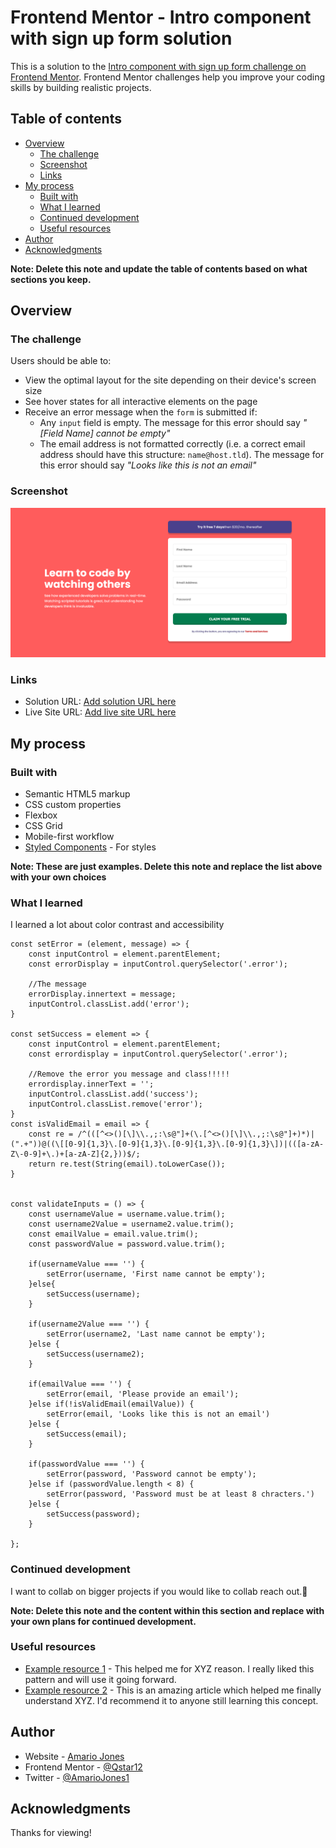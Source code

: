 # Frontend Mentor - Intro component with sign up form solution

This is a solution to the [Intro component with sign up form challenge on Frontend Mentor](https://www.frontendmentor.io/challenges/intro-component-with-signup-form-5cf91bd49edda32581d28fd1). Frontend Mentor challenges help you improve your coding skills by building realistic projects. 

## Table of contents

- [Overview](#overview)
  - [The challenge](#the-challenge)
  - [Screenshot](#screenshot)
  - [Links](#links)
- [My process](#my-process)
  - [Built with](#built-with)
  - [What I learned](#what-i-learned)
  - [Continued development](#continued-development)
  - [Useful resources](#useful-resources)
- [Author](#author)
- [Acknowledgments](#acknowledgments)

**Note: Delete this note and update the table of contents based on what sections you keep.**

## Overview

### The challenge

Users should be able to:

- View the optimal layout for the site depending on their device's screen size
- See hover states for all interactive elements on the page
- Receive an error message when the `form` is submitted if:
  - Any `input` field is empty. The message for this error should say *"[Field Name] cannot be empty"*
  - The email address is not formatted correctly (i.e. a correct email address should have this structure: `name@host.tld`). The message for this error should say *"Looks like this is not an email"*

### Screenshot

![](./images/inrto-component.png)

### Links

- Solution URL: [Add solution URL here](https://www.frontendmentor.io/solutions/intro-rJGSVL5f9)
- Live Site URL: [Add live site URL here](https://introqstar.netlify.app/?username=&username2=&email=&password=)

## My process

### Built with

- Semantic HTML5 markup
- CSS custom properties
- Flexbox
- CSS Grid
- Mobile-first workflow
- [Styled Components](https://styled-components.com/) - For styles

**Note: These are just examples. Delete this note and replace the list above with your own choices**

### What I learned

I learned a lot about color contrast and accessibility



```//Condition for errors
const setError = (element, message) => {
    const inputControl = element.parentElement;
    const errorDisplay = inputControl.querySelector('.error');

    //The message
    errorDisplay.innertext = message;
    inputControl.classList.add('error');
}

const setSuccess = element => {
    const inputControl = element.parentElement;
    const errordisplay = inputControl.querySelector('.error');

    //Remove the error you message and class!!!!!
    errordisplay.innerText = '';
    inputControl.classList.add('success');
    inputControl.classList.remove('error');
}
const isValidEmail = email => {
    const re = /^(([^<>()[\]\\.,;:\s@"]+(\.[^<>()[\]\\.,;:\s@"]+)*)|(".+"))@((\[[0-9]{1,3}\.[0-9]{1,3}\.[0-9]{1,3}\.[0-9]{1,3}\])|(([a-zA-Z\-0-9]+\.)+[a-zA-Z]{2,}))$/;
    return re.test(String(email).toLowerCase());
}


const validateInputs = () => {
    const usernameValue = username.value.trim();
    const username2Value = username2.value.trim();
    const emailValue = email.value.trim();
    const passwordValue = password.value.trim();

    if(usernameValue === '') {
        setError(username, 'First name cannot be empty');
    }else{
        setSuccess(username);
    }

    if(username2Value === '') {
        setError(username2, 'Last name cannot be empty');
    }else {
        setSuccess(username2);
    }

    if(emailValue === '') {
        setError(email, 'Please provide an email');
    }else if(!isValidEmail(emailValue)) {
        setError(email, 'Looks like this is not an email')
    }else {
        setSuccess(email);
    }

    if(passwordValue === '') {
        setError(password, 'Password cannot be empty');
    }else if (passwordValue.length < 8) {
        setError(password, 'Password must be at least 8 chracters.')
    }else {
        setSuccess(password);
    }
    
};
```


### Continued development

I want to collab on bigger projects if you would like to collab reach out.🦾 

**Note: Delete this note and the content within this section and replace with your own plans for continued development.**

### Useful resources

- [Example resource 1](https://www.example.com) - This helped me for XYZ reason. I really liked this pattern and will use it going forward.
- [Example resource 2](https://www.example.com) - This is an amazing article which helped me finally understand XYZ. I'd recommend it to anyone still learning this concept.


## Author

- Website - [Amario Jones](https://introqstar.netlify.app/?username=&username2=&email=&password=)
- Frontend Mentor - [@Qstar12](https://www.frontendmentor.io/profile/Qstar12)
- Twitter - [@AmarioJones1](https://twitter.com/AmarioJones1)



## Acknowledgments

Thanks for viewing!
